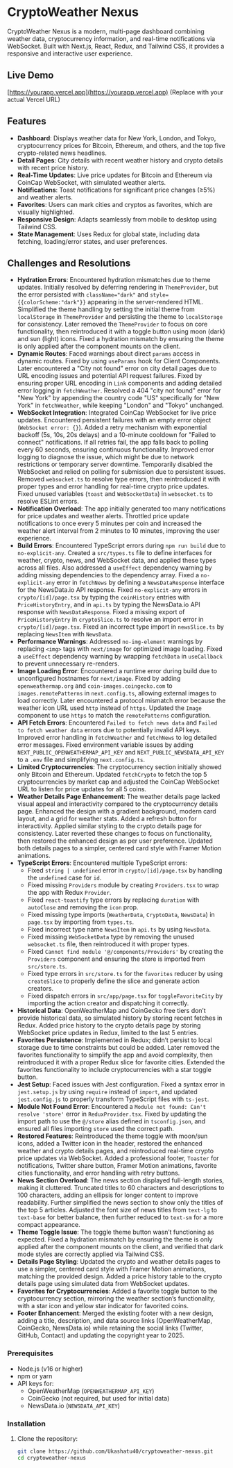 # CryptoWeather Nexus

CryptoWeather Nexus is a modern, multi-page dashboard combining weather data, cryptocurrency information, and real-time notifications via WebSocket. Built with Next.js, React, Redux, and Tailwind CSS, it provides a responsive and interactive user experience.

## Live Demo

[https://yourapp.vercel.app](https://yourapp.vercel.app) (Replace with your actual Vercel URL)

## Features

- **Dashboard**: Displays weather data for New York, London, and Tokyo, cryptocurrency prices for Bitcoin, Ethereum, and others, and the top five crypto-related news headlines.
- **Detail Pages**: City details with recent weather history and crypto details with recent price history.
- **Real-Time Updates**: Live price updates for Bitcoin and Ethereum via CoinCap WebSocket, with simulated weather alerts.
- **Notifications**: Toast notifications for significant price changes (≥5%) and weather alerts.
- **Favorites**: Users can mark cities and cryptos as favorites, which are visually highlighted.
- **Responsive Design**: Adapts seamlessly from mobile to desktop using Tailwind CSS.
- **State Management**: Uses Redux for global state, including data fetching, loading/error states, and user preferences.

## Challenges and Resolutions

- **Hydration Errors**: Encountered hydration mismatches due to theme updates. Initially resolved by deferring rendering in `ThemeProvider`, but the error persisted with `className="dark"` and `style={{colorScheme:"dark"}}` appearing in the server-rendered HTML. Simplified the theme handling by setting the initial theme from `localStorage` in `ThemeProvider` and persisting the theme to `localStorage` for consistency. Later removed the `ThemeProvider` to focus on core functionality, then reintroduced it with a toggle button using moon (dark) and sun (light) icons. Fixed a hydration mismatch by ensuring the theme is only applied after the component mounts on the client.
- **Dynamic Routes**: Faced warnings about direct `params` access in dynamic routes. Fixed by using `useParams` hook for Client Components. Later encountered a "City not found" error on city detail pages due to URL encoding issues and potential API request failures. Fixed by ensuring proper URL encoding in `Link` components and adding detailed error logging in `fetchWeather`. Resolved a 404 "city not found" error for "New York" by appending the country code "US" specifically for "New York" in `fetchWeather`, while keeping "London" and "Tokyo" unchanged.
- **WebSocket Integration**: Integrated CoinCap WebSocket for live price updates. Encountered persistent failures with an empty error object (`WebSocket error: {}`). Added a retry mechanism with exponential backoff (5s, 10s, 20s delays) and a 10-minute cooldown for "Failed to connect" notifications. If all retries fail, the app falls back to polling every 60 seconds, ensuring continuous functionality. Improved error logging to diagnose the issue, which might be due to network restrictions or temporary server downtime. Temporarily disabled the WebSocket and relied on polling for submission due to persistent issues. Removed `websocket.ts` to resolve type errors, then reintroduced it with proper types and error handling for real-time crypto price updates. Fixed unused variables (`toast` and `WebSocketData`) in `websocket.ts` to resolve ESLint errors.
- **Notification Overload**: The app initially generated too many notifications for price updates and weather alerts. Throttled price update notifications to once every 5 minutes per coin and increased the weather alert interval from 2 minutes to 10 minutes, improving the user experience.
- **Build Errors**: Encountered TypeScript errors during `npm run build` due to `no-explicit-any`. Created a `src/types.ts` file to define interfaces for weather, crypto, news, and WebSocket data, and applied these types across all files. Also addressed a `useEffect` dependency warning by adding missing dependencies to the dependency array. Fixed a `no-explicit-any` error in `fetchNews` by defining a `NewsDataResponse` interface for the NewsData.io API response. Fixed `no-explicit-any` errors in `crypto/[id]/page.tsx` by typing the `coinHistory` entries with `PriceHistoryEntry`, and in `api.ts` by typing the NewsData.io API response with `NewsDataResponse`. Fixed a missing export of `PriceHistoryEntry` in `cryptoSlice.ts` to resolve an import error in `crypto/[id]/page.tsx`. Fixed an incorrect type import in `newsSlice.ts` by replacing `NewsItem` with `NewsData`.
- **Performance Warnings**: Addressed `no-img-element` warnings by replacing `<img>` tags with `next/image` for optimized image loading. Fixed a `useEffect` dependency warning by wrapping `fetchData` in `useCallback` to prevent unnecessary re-renders.
- **Image Loading Error**: Encountered a runtime error during build due to unconfigured hostnames for `next/image`. Fixed by adding `openweathermap.org` and `coin-images.coingecko.com` to `images.remotePatterns` in `next.config.ts`, allowing external images to load correctly. Later encountered a protocol mismatch error because the weather icon URL used `http` instead of `https`. Updated the `Image` component to use `https` to match the `remotePatterns` configuration.
- **API Fetch Errors**: Encountered `Failed to fetch news data` and `Failed to fetch weather data` errors due to potentially invalid API keys. Improved error handling in `fetchWeather` and `fetchNews` to log detailed error messages. Fixed environment variable issues by adding `NEXT_PUBLIC_OPENWEATHERMAP_API_KEY` and `NEXT_PUBLIC_NEWSDATA_API_KEY` to a `.env` file and simplifying `next.config.ts`.
- **Limited Cryptocurrencies**: The cryptocurrency section initially showed only Bitcoin and Ethereum. Updated `fetchCrypto` to fetch the top 5 cryptocurrencies by market cap and adjusted the CoinCap WebSocket URL to listen for price updates for all 5 coins.
- **Weather Details Page Enhancement**: The weather details page lacked visual appeal and interactivity compared to the cryptocurrency details page. Enhanced the design with a gradient background, modern card layout, and a grid for weather stats. Added a refresh button for interactivity. Applied similar styling to the crypto details page for consistency. Later reverted these changes to focus on functionality, then restored the enhanced design as per user preference. Updated both details pages to a simpler, centered card style with Framer Motion animations.
- **TypeScript Errors**: Encountered multiple TypeScript errors:
  - Fixed `string | undefined` error in `crypto/[id]/page.tsx` by handling the `undefined` case for `id`.
  - Fixed missing `Providers` module by creating `Providers.tsx` to wrap the app with Redux `Provider`.
  - Fixed `react-toastify` type errors by replacing `duration` with `autoClose` and removing the `icon` prop.
  - Fixed missing type imports (`WeatherData`, `CryptoData`, `NewsData`) in `page.tsx` by importing from `types.ts`.
  - Fixed incorrect type name `NewsItem` in `api.ts` by using `NewsData`.
  - Fixed missing `WebSocketData` type by removing the unused `websocket.ts` file, then reintroduced it with proper types.
  - Fixed `Cannot find module '@/components/Providers'` by creating the `Providers` component and ensuring the store is imported from `src/store.ts`.
  - Fixed type errors in `src/store.ts` for the `favorites` reducer by using `createSlice` to properly define the slice and generate action creators.
  - Fixed dispatch errors in `src/app/page.tsx` for `toggleFavoriteCity` by importing the action creator and dispatching it correctly.
- **Historical Data**: OpenWeatherMap and CoinGecko free tiers don’t provide historical data, so simulated history by storing recent fetches in Redux. Added price history to the crypto details page by storing WebSocket price updates in Redux, limited to the last 5 entries.
- **Favorites Persistence**: Implemented in Redux; didn’t persist to local storage due to time constraints but could be added. Later removed the favorites functionality to simplify the app and avoid complexity, then reintroduced it with a proper Redux slice for favorite cities. Extended the favorites functionality to include cryptocurrencies with a star toggle button.
- **Jest Setup**: Faced issues with Jest configuration. Fixed a syntax error in `jest.setup.js` by using `require` instead of `import`, and updated `jest.config.js` to properly transform TypeScript files with `ts-jest`.
- **Module Not Found Error**: Encountered a `Module not found: Can't resolve 'store'` error in `ReduxProvider.tsx`. Fixed by updating the import path to use the `@/store` alias defined in `tsconfig.json`, and ensured all files importing `store` used the correct path.
- **Restored Features**: Reintroduced the theme toggle with moon/sun icons, added a Twitter icon in the header, restored the enhanced weather and crypto details pages, and reintroduced real-time crypto price updates via WebSocket. Added a professional footer, `Toaster` for notifications, Twitter share button, Framer Motion animations, favorite cities functionality, and error handling with retry buttons.
- **News Section Overload**: The news section displayed full-length stories, making it cluttered. Truncated titles to 60 characters and descriptions to 100 characters, adding an ellipsis for longer content to improve readability. Further simplified the news section to show only the titles of the top 5 articles. Adjusted the font size of news titles from `text-lg` to `text-base` for better balance, then further reduced to `text-sm` for a more compact appearance.
- **Theme Toggle Issue**: The toggle theme button wasn’t functioning as expected. Fixed a hydration mismatch by ensuring the theme is only applied after the component mounts on the client, and verified that dark mode styles are correctly applied via Tailwind CSS.
- **Details Page Styling**: Updated the crypto and weather details pages to use a simpler, centered card style with Framer Motion animations, matching the provided design. Added a price history table to the crypto details page using simulated data from WebSocket updates.
- **Favorites for Cryptocurrencies**: Added a favorite toggle button to the cryptocurrency section, mirroring the weather section’s functionality, with a star icon and yellow star indicator for favorited coins.
- **Footer Enhancement**: Merged the existing footer with a new design, adding a title, description, and data source links (OpenWeatherMap, CoinGecko, NewsData.io) while retaining the social links (Twitter, GitHub, Contact) and updating the copyright year to 2025.

### Prerequisites

- Node.js (v16 or higher)
- npm or yarn
- API keys for:
  - OpenWeatherMap (`OPENWEATHERMAP_API_KEY`)
  - CoinGecko (not required, but used for initial data)
  - NewsData.io (`NEWSDATA_API_KEY`)

### Installation

1. Clone the repository:
   ```bash
   git clone https://github.com/Ukashatu40/cryptoweather-nexus.git
   cd cryptoweather-nexus